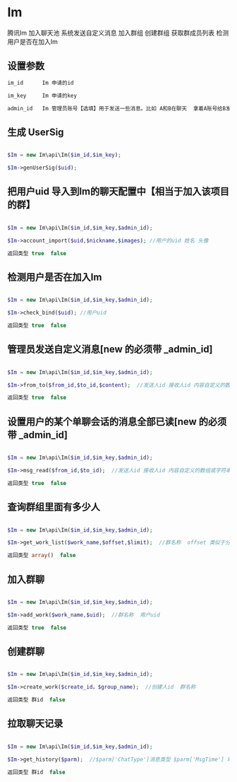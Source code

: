 # Im

腾讯Im 加入聊天池 系统发送自定义消息 加入群组 创建群组 获取群成员列表 检测用户是否在加入Im

## 设置参数
```php
im_id      Im 申请的id

im_key     Im 申请的key

admin_id   Im 管理员账号【选填】用于发送一些消息。比如 A和B在聊天  拿着A账号给B发送一条消息 或者 创建群组 查询群组等

```
## 生成 UserSig

```php

$Im = new Im\api\Im($im_id,$im_key);

$Im->genUserSig($uid);

```
## 把用户uid 导入到Im的聊天配置中【相当于加入该项目的群】  

```php

$Im = new Im\api\Im($im_id,$im_key,$admin_id);

$Im->account_import($uid,$nickname,$images); //用户的uid 姓名 头像

返回类型 true  false

```
## 检测用户是否在加入Im

```php

$Im = new Im\api\Im($im_id,$im_key,$admin_id);

$Im->check_bind($uid); //用户uid

返回类型 true  false

```

## 管理员发送自定义消息[new 的必须带 _admin_id]

```php

$Im = new Im\api\Im($im_id,$im_key,$admin_id);

$Im->from_to($from_id,$to_id,$content);  //发送人id 接收人id 内容自定义的数组或字符串

返回类型 true  false

```

## 设置用户的某个单聊会话的消息全部已读[new 的必须带 _admin_id]

```php

$Im = new Im\api\Im($im_id,$im_key,$admin_id);

$Im->msg_read($from_id,$to_id);  //发送人id 接收人id 内容自定义的数组或字符串

返回类型 true  false

```
## 查询群组里面有多少人

```php

$Im = new Im\api\Im($im_id,$im_key,$admin_id);

$Im->get_work_list($work_name,$offset,$limit);  //群名称  offset 类似于分页 limit 每页几条

返回类型 array()  false

```

## 加入群聊

```php

$Im = new Im\api\Im($im_id,$im_key,$admin_id);

$Im->add_work($work_name,$uid);  //群名称  用户uid

返回类型 true  false

```

## 创建群聊

```php

$Im = new Im\api\Im($im_id,$im_key,$admin_id);

$Im->create_work($create_id，$group_name);  //创建人id  群名称

返回类型 群id  false

```

## 拉取聊天记录

```php

$Im = new Im\api\Im($im_id,$im_key,$admin_id);

$Im->get_history($parm);  //$parm['ChatType']消息类型 $parm['MsgTime'] 时间戳 2021010221=2021年10月1日21时-21时59分记录

返回类型 群id  false

```
